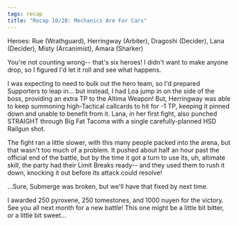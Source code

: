 ```yaml
---
tags: recap
title: "Recap 10/28: Mechanics Are For Cars"
---
```


Heroes: Rue (Wrathguard), Herringway (Arbiter), Dragoshi (Decider), Lana (Decider), Misty (Arcanimist), Amara (Sharker)

You're not counting wrong-- that's six heroes! I didn't want to make anyone drop, so I figured I'd let it roll and see what happens.

I was expecting to need to bulk out the hero team, so I'd prepared Supporters to leap in... but instead, I had Loa jump in on the side of the boss, providing an extra TP to the Altima Weapon! But, Herringway was able to keep summoning high-Tactical callcards to hit for -1 TP, keeping it pinned down and unable to benefit from it. Lana, in her first fight, also punched STRAIGHT through Big Fat Tacoma with a single carefully-planned HSD Railgun shot.

The fight ran a little slower, with this many people packed into the arena, but that wasn't too much of a problem. It pushed about half an hour past the official end of the battle, but by the time it got a turn to use its, uh, altimate skill, the party had their Limit Breaks ready-- and they used them to rush it down, knocking it out before its attack could resolve!

...Sure, Submerge was broken, but we'll have that fixed by next time.

I awarded 250 pyroxene, 250 tomestones, and 1000 nuyen for the victory. See you all next month for a new battle! This one might be a little bit bitter, or a little bit sweet...
